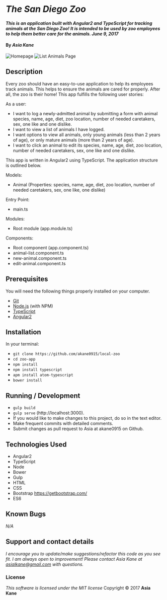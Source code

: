 # _The San Diego Zoo_

#### _This is an application built with Angular2 and TypeScript for tracking animals at the San Diego Zoo! It is intended to be used by zoo employees to help them better care for the animals.  June 9, 2017_

#### By _**Asia Kane**_

![Homepage]()
![List Animals Page]()

## Description

Every zoo should have an easy-to-use application to help its employees track animals.  This helps to ensure the animals are cared for properly.  After all, the zoo is their home!  This app fulfills the following user stories:

As a user:

* I want to log a newly-admitted animal by submitting a form with animal species, name, age, diet, zoo location, number of needed caretakers, sex, one like and one dislike.
* I want to view a list of animals I have logged.
* I want options to view all animals, only young animals (less than 2 years of age), or only mature animals (more than 2 years of age).
* I want to click an animal to edit its species, name, age, diet, zoo location, number of needed caretakers, sex, one like and one dislike.

This app is written in Angular2 using TypeScript.  The application structure is outlined below.  

Models:
  - Animal (Properties: species, name, age, diet, zoo location, number of needed caretakers, sex, one like, one dislike)

Entry Point:
  - main.ts

Modules:
  - Root module (app.module.ts)

Components:
  - Root component (app.component.ts)
  - animal-list.component.ts
  - new-animal.component.ts
  - edit-animal.component.ts

## Prerequisites

You will need the following things properly installed on your computer.

* [Git](https://git-scm.com/)
* [Node.js](https://nodejs.org/) (with NPM)
* [TypeScript](https://www.typescriptlang.org/)
* [Angular2](https://angular.io/)

## Installation

In your terminal:
* `git clone https://github.com/akane0915/local-zoo`
* `cd zoo-app`
* `npm install`
* `npm install typescript`
* `apm install atom-typescript`
* `bower install`

## Running / Development

* `gulp build`
* `gulp serve` (http://localhost:3000).
* If you would like to make changes to this project, do so in the text editor.
* Make frequent commits with detailed comments.
* Submit changes as pull request to Asia at akane0915 on Github.

## Technologies Used

* Angular2
* TypeScript
* Node
* Bower
* Gulp
* HTML
* CSS
* Bootstrap https://getbootstrap.com/
* ES6

## Known Bugs
_N/A_

## Support and contact details
_I encourage you to update/make suggestions/refactor this code as you see fit. I am always open to improvement! Please contact Asia Kane at asialkane@gmail.com with questions._

  ### License
  *This software is licensed under the MIT license*
  Copyright © 2017 **Asia Kane**
